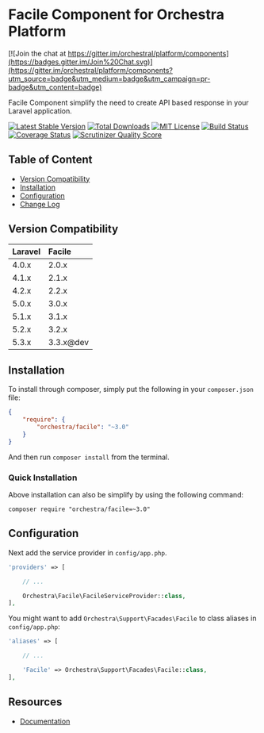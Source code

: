 Facile Component for Orchestra Platform
==============

[![Join the chat at https://gitter.im/orchestral/platform/components](https://badges.gitter.im/Join%20Chat.svg)](https://gitter.im/orchestral/platform/components?utm_source=badge&utm_medium=badge&utm_campaign=pr-badge&utm_content=badge)

Facile Component simplify the need to create API based response in your Laravel application.

[![Latest Stable Version](https://img.shields.io/github/release/orchestral/facile.svg?style=flat-square)](https://packagist.org/packages/orchestra/facile)
[![Total Downloads](https://img.shields.io/packagist/dt/orchestra/facile.svg?style=flat-square)](https://packagist.org/packages/orchestra/facile)
[![MIT License](https://img.shields.io/packagist/l/orchestra/facile.svg?style=flat-square)](https://packagist.org/packages/orchestra/facile)
[![Build Status](https://img.shields.io/travis/orchestral/facile/master.svg?style=flat-square)](https://travis-ci.org/orchestral/facile)
[![Coverage Status](https://img.shields.io/coveralls/orchestral/facile/master.svg?style=flat-square)](https://coveralls.io/r/orchestral/facile?branch=master)
[![Scrutinizer Quality Score](https://img.shields.io/scrutinizer/g/orchestral/facile/master.svg?style=flat-square)](https://scrutinizer-ci.com/g/orchestral/facile/)

## Table of Content

* [Version Compatibility](#version-compatibility)
* [Installation](#installation)
* [Configuration](#configuration)
* [Change Log](http://orchestraplatform.com/docs/latest/components/facile/changes#v3-3)

## Version Compatibility

Laravel    | Facile
:----------|:----------
 4.0.x     | 2.0.x
 4.1.x     | 2.1.x
 4.2.x     | 2.2.x
 5.0.x     | 3.0.x
 5.1.x     | 3.1.x
 5.2.x     | 3.2.x
 5.3.x     | 3.3.x@dev

## Installation

To install through composer, simply put the following in your `composer.json` file:

```json
{
	"require": {
		"orchestra/facile": "~3.0"
	}
}
```

And then run `composer install` from the terminal.

### Quick Installation

Above installation can also be simplify by using the following command:

    composer require "orchestra/facile=~3.0"

## Configuration

Next add the service provider in `config/app.php`.

```php
'providers' => [

	// ...

	Orchestra\Facile\FacileServiceProvider::class,
],
```

You might want to add `Orchestra\Support\Facades\Facile` to class aliases in `config/app.php`:

```php
'aliases' => [

	// ...

	'Facile' => Orchestra\Support\Facades\Facile::class,
],
```

## Resources

* [Documentation](http://orchestraplatform.com/docs/latest/components/facile)
